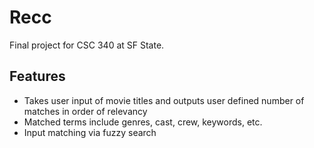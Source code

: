# Recc
Final project for CSC 340 at SF State.

## Features
- Takes user input of movie titles and outputs user defined number of matches in order of relevancy 
- Matched terms include genres, cast, crew, keywords, etc.
- Input matching via fuzzy search
